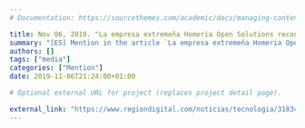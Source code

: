 ```yaml
---
# Documentation: https://sourcethemes.com/academic/docs/managing-content/

title: Nov 06, 2019. "La empresa extremeña Homeria Open Solutions reconocida por Fundación BBVA"
summary: "[ES] Mention in the article `La empresa extremeña Homeria Open Solutions reconocida por Fundación BBVA`, published by digital media _regiondigital.com_. Mention related to the SCIE-BBVA award"
authors: []
tags: ["media"]
categories: ["Mention"]
date: 2019-11-06T21:24:00+01:00

# Optional external URL for project (replaces project detail page).

external_link: "https://www.regiondigital.com/noticias/tecnologia/318345-la-empresa-extremena-homeria-open-solutions-reconocida-por-fundacion-bbva.html"
---
```

